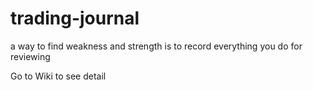 # trading-journal
a way to find weakness and strength is to record everything you do for reviewing

Go to Wiki to see detail
